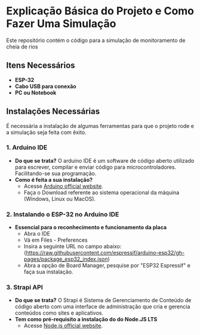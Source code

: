 # Explicação Básica do Projeto e Como Fazer Uma Simulação

Este repositório contém o código para a simulação de monitoramento de cheia de rios

## Itens Necessários
  - **ESP-32**
  - **Cabo USB para conexão**
  - **PC ou Notebook**

## Instalações Necessárias

É necessária a instalação de algumas ferramentas para que o projeto rode e a simulação seja feita com êxito.

### 1. **Arduino IDE**
  - **Do que se trata?** O arduino IDE é um software de código aberto utilizado para escrever, compilar e enviar código para microcontroladores. Facilitando-se sua programação.
  - **Como é feita a sua instalação?**
    - Acesse [Arduino official website](https://www.arduino.cc/en/software/).
    - Faça o Download referente ao sistema operacional da máquina (Windows, Linux ou MacOS).

### 2. **Instalando o ESP-32 no Arduino IDE**
  - **Essencial para o reconhecimento e funcionamento da placa**
    - Abra o IDE
    - Vá em Files - Preferences
    - Insira a seguinte URL no campo abaixo: (https://raw.githubusercontent.com/espressif/arduino-esp32/gh-pages/package_esp32_index.json)
    - Abra a opção de Board Manager, pesquise por "ESP32 Espressif" e faça sua instalação.

### 3. **Strapi API**
  - **Do que se trata?** O Strapi é Sistema de Gerenciamento de Conteúdo de código aberto com uma interface de administração que cria e gerencia conteúdos como sites e aplicativos.
  - **Tem como pré-requisito a instalação do do Node.JS LTS**
    - Acesse [Node.js official website](https://nodejs.org/).
      
